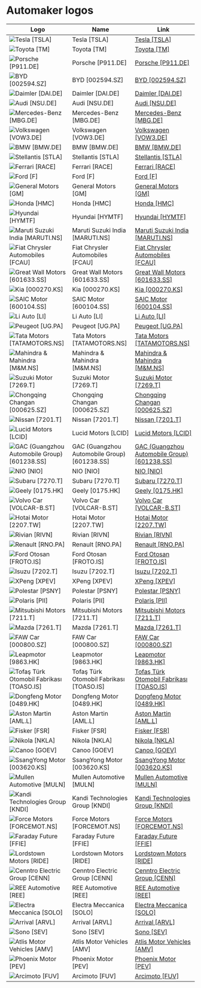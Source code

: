 # Automaker logos

| Logo | Name  | Link |
| ---- | ----  | ---- |
| ![Tesla [TSLA]](/img/128/TSLA-003fc2b3.png) | Tesla [TSLA] | [Tesla [TSLA]](tesla/logo/)
| ![Toyota [TM]](/img/128/TM-c26d16c5.png) | Toyota [TM] | [Toyota [TM]](toyota/logo/)
| ![Porsche [P911.DE]](/img/128/P911.DE-743d2644.png) | Porsche [P911.DE] | [Porsche [P911.DE]](porsche/logo/)
| ![BYD [002594.SZ]](/img/128/002594.SZ-20d68cd6.png) | BYD [002594.SZ] | [BYD [002594.SZ]](byd/logo/)
| ![Daimler [DAI.DE]](/img/128/DAI.DE-15d968d6.png) | Daimler [DAI.DE] | [Daimler [DAI.DE]](daimler/logo/)
| ![Audi [NSU.DE]](/img/128/NSU.DE-3c3b48b1.png) | Audi [NSU.DE] | [Audi [NSU.DE]](audi/logo/)
| ![Mercedes-Benz [MBG.DE]](/img/128/MBG.DE-52d05055.png) | Mercedes-Benz [MBG.DE] | [Mercedes-Benz [MBG.DE]](mercedes-benz-group/logo/)
| ![Volkswagen [VOW3.DE]](/img/128/VOW3.DE-d814a59e.png) | Volkswagen [VOW3.DE] | [Volkswagen [VOW3.DE]](volkswagen/logo/)
| ![BMW [BMW.DE]](/img/128/BMW.DE-4e1b3543.png) | BMW [BMW.DE] | [BMW [BMW.DE]](bmw/logo/)
| ![Stellantis [STLA]](/img/128/STLA-1ca160ee.png) | Stellantis [STLA] | [Stellantis [STLA]](stellantis/logo/)
| ![Ferrari [RACE]](/img/128/RACE-5aa25c7d.png) | Ferrari [RACE] | [Ferrari [RACE]](ferrari/logo/)
| ![Ford [F]](/img/128/F-555219e1.png) | Ford [F] | [Ford [F]](ford/logo/)
| ![General Motors [GM]](/img/128/GM-90e8b14f.png) | General Motors [GM] | [General Motors [GM]](general-motors/logo/)
| ![Honda [HMC]](/img/128/HMC-66b7bd91.png) | Honda [HMC] | [Honda [HMC]](honda/logo/)
| ![Hyundai [HYMTF]](/img/128/HYMTF-da7258de.png) | Hyundai [HYMTF] | [Hyundai [HYMTF]](hyundai/logo/)
| ![Maruti Suzuki India [MARUTI.NS]](/img/128/MARUTI.NS-6371af18.png) | Maruti Suzuki India [MARUTI.NS] | [Maruti Suzuki India [MARUTI.NS]](maruti-suzuki-india/logo/)
| ![Fiat Chrysler Automobiles [FCAU]](/img/128/FCAU-7967ca37.png) | Fiat Chrysler Automobiles [FCAU] | [Fiat Chrysler Automobiles [FCAU]](fiat-chrysler-automobiles/logo/)
| ![Great Wall Motors [601633.SS]](/img/128/601633.SS-7fb7d4a8.png) | Great Wall Motors [601633.SS] | [Great Wall Motors [601633.SS]](great-wall-motors/logo/)
| ![Kia [000270.KS]](/img/128/000270.KS-dc73103b.png) | Kia [000270.KS] | [Kia [000270.KS]](kia/logo/)
| ![SAIC Motor [600104.SS]](/img/128/600104.SS-4b75c88c.png) | SAIC Motor [600104.SS] | [SAIC Motor [600104.SS]](saic-motor/logo/)
| ![Li Auto [LI]](/img/128/LI-e6f93e00.png) | Li Auto [LI] | [Li Auto [LI]](li-auto/logo/)
| ![Peugeot [UG.PA]](/img/128/UG.PA-f2f4e99d.png) | Peugeot [UG.PA] | [Peugeot [UG.PA]](peugeot/logo/)
| ![Tata Motors [TATAMOTORS.NS]](/img/128/TATAMOTORS.NS-6b3c432a.png) | Tata Motors [TATAMOTORS.NS] | [Tata Motors [TATAMOTORS.NS]](tata-motors/logo/)
| ![Mahindra & Mahindra [M&M.NS]](/img/128/M&M.NS-44454adc.png) | Mahindra & Mahindra [M&M.NS] | [Mahindra & Mahindra [M&M.NS]](mahindra-mahindra/logo/)
| ![Suzuki Motor [7269.T]](/img/128/7269.T-1e83caed.png) | Suzuki Motor [7269.T] | [Suzuki Motor [7269.T]](suzuki-motor/logo/)
| ![Chongqing Changan [000625.SZ]](/img/128/000625.SZ-ccdfd6cb.png) | Chongqing Changan [000625.SZ] | [Chongqing Changan [000625.SZ]](chongqing-changan/logo/)
| ![Nissan [7201.T]](/img/128/7201.T-02a905b4.png) | Nissan [7201.T] | [Nissan [7201.T]](nissan/logo/)
| ![Lucid Motors [LCID]](/img/128/LCID-f3bf0ce1.png) | Lucid Motors [LCID] | [Lucid Motors [LCID]](lucid-motors/logo/)
| ![GAC (Guangzhou Automobile Group) [601238.SS]](/img/128/601238.SS-58dba5c1.png) | GAC (Guangzhou Automobile Group) [601238.SS] | [GAC (Guangzhou Automobile Group) [601238.SS]](gac-guangzhou-automobile-group/logo/)
| ![NIO [NIO]](/img/128/NIO-cdaf55fc.png) | NIO [NIO] | [NIO [NIO]](nio/logo/)
| ![Subaru [7270.T]](/img/128/7270.T-fe12fcee.png) | Subaru [7270.T] | [Subaru [7270.T]](subaru/logo/)
| ![Geely [0175.HK]](/img/128/0175.HK-2c70f83c.png) | Geely [0175.HK] | [Geely [0175.HK]](geely/logo/)
| ![Volvo Car [VOLCAR-B.ST]](/img/128/VOLCAR-B.ST-c84f14a5.png) | Volvo Car [VOLCAR-B.ST] | [Volvo Car [VOLCAR-B.ST]](volvo-car/logo/)
| ![Hotai Motor [2207.TW]](/img/128/2207.TW-fdfdfd81.png) | Hotai Motor [2207.TW] | [Hotai Motor [2207.TW]](hotai-motor/logo/)
| ![Rivian [RIVN]](/img/128/RIVN-d64562a3.png) | Rivian [RIVN] | [Rivian [RIVN]](rivian/logo/)
| ![Renault [RNO.PA]](/img/128/RNO.PA-d45da38f.png) | Renault [RNO.PA] | [Renault [RNO.PA]](renault/logo/)
| ![Ford Otosan [FROTO.IS]](/img/128/FROTO.IS-6d2a0089.png) | Ford Otosan [FROTO.IS] | [Ford Otosan [FROTO.IS]](ford-otosan/logo/)
| ![Isuzu [7202.T]](/img/128/7202.T-345a1d0a.png) | Isuzu [7202.T] | [Isuzu [7202.T]](isuzu/logo/)
| ![XPeng [XPEV]](/img/128/XPEV-1c9b9438.png) | XPeng [XPEV] | [XPeng [XPEV]](xpeng/logo/)
| ![Polestar [PSNY]](/img/128/PSNY-97ffa9f3.png) | Polestar [PSNY] | [Polestar [PSNY]](polestar/logo/)
| ![Polaris [PII]](/img/128/PII-e60c9196.png) | Polaris [PII] | [Polaris [PII]](polaris/logo/)
| ![Mitsubishi Motors [7211.T]](/img/128/7211.T-331d24c7.png) | Mitsubishi Motors [7211.T] | [Mitsubishi Motors [7211.T]](mitsubishi-motors/logo/)
| ![Mazda [7261.T]](/img/128/7261.T-b13c85ce.png) | Mazda [7261.T] | [Mazda [7261.T]](mazda/logo/)
| ![FAW Car [000800.SZ]](/img/128/000800.SZ-dfac7787.png) | FAW Car [000800.SZ] | [FAW Car [000800.SZ]](faw-car/logo/)
| ![Leapmotor [9863.HK]](/img/128/9863.HK-e877bb27.png) | Leapmotor [9863.HK] | [Leapmotor [9863.HK]](leapmotor/logo/)
| ![Tofaş Türk Otomobil Fabrikası [TOASO.IS]](/img/128/TOASO.IS-7595856a.png) | Tofaş Türk Otomobil Fabrikası [TOASO.IS] | [Tofaş Türk Otomobil Fabrikası [TOASO.IS]](tofas-oto-fab/logo/)
| ![Dongfeng Motor [0489.HK]](/img/128/0489.HK-6a0b98ba.png) | Dongfeng Motor [0489.HK] | [Dongfeng Motor [0489.HK]](dongfeng-motor/logo/)
| ![Aston Martin [AML.L]](/img/128/AML.L-36df6c8c.png) | Aston Martin [AML.L] | [Aston Martin [AML.L]](aston-martin/logo/)
| ![Fisker [FSR]](/img/128/FSR-d36df403.png) | Fisker [FSR] | [Fisker [FSR]](fisker/logo/)
| ![Nikola [NKLA]](/img/128/NKLA-c9449a33.png) | Nikola [NKLA] | [Nikola [NKLA]](nikola-motor-company/logo/)
| ![Canoo [GOEV]](/img/128/GOEV-e27782c2.png) | Canoo [GOEV] | [Canoo [GOEV]](canoo/logo/)
| ![SsangYong Motor [003620.KS]](/img/128/003620.KS-fadcc7fe.png) | SsangYong Motor [003620.KS] | [SsangYong Motor [003620.KS]](ssangyong-motor/logo/)
| ![Mullen Automotive [MULN]](/img/128/MULN-9fa246fb.png) | Mullen Automotive [MULN] | [Mullen Automotive [MULN]](mullen-automotive/logo/)
| ![Kandi Technologies Group [KNDI]](/img/128/KNDI-86ac7334.png) | Kandi Technologies Group [KNDI] | [Kandi Technologies Group [KNDI]](kandi-technologies-group/logo/)
| ![Force Motors [FORCEMOT.NS]](/img/128/FORCEMOT.NS-48d12a86.png) | Force Motors [FORCEMOT.NS] | [Force Motors [FORCEMOT.NS]](force-motors/logo/)
| ![Faraday Future [FFIE]](/img/128/FFIE-3f447613.png) | Faraday Future [FFIE] | [Faraday Future [FFIE]](faraday-future/logo/)
| ![Lordstown Motors [RIDE]](/img/128/RIDE-ae5b811e.png) | Lordstown Motors [RIDE] | [Lordstown Motors [RIDE]](lordstown-motors/logo/)
| ![Cenntro Electric Group [CENN]](/img/128/CENN-90c95540.png) | Cenntro Electric Group [CENN] | [Cenntro Electric Group [CENN]](cenntro-electric-group/logo/)
| ![REE Automotive [REE]](/img/128/REE-e6daf73e.png) | REE Automotive [REE] | [REE Automotive [REE]](ree-automotive/logo/)
| ![Electra Meccanica [SOLO]](/img/128/SOLO-137be0b7.png) | Electra Meccanica [SOLO] | [Electra Meccanica [SOLO]](electra-meccanica/logo/)
| ![Arrival [ARVL]](/img/128/ARVL-54bbe1e2.png) | Arrival [ARVL] | [Arrival [ARVL]](arrival/logo/)
| ![Sono [SEV]](/img/128/SEV-0a210972.png) | Sono [SEV] | [Sono [SEV]](sono-motors/logo/)
| ![Atlis Motor Vehicles [AMV]](/img/128/AMV-1a7d270e.png) | Atlis Motor Vehicles [AMV] | [Atlis Motor Vehicles [AMV]](atlis-motor-vehicles/logo/)
| ![Phoenix Motor [PEV]](/img/128/PEV-f8da83fa.png) | Phoenix Motor [PEV] | [Phoenix Motor [PEV]](phoenix-motor/logo/)
| ![Arcimoto [FUV]](/img/128/FUV-bb48ec6c.png) | Arcimoto [FUV] | [Arcimoto [FUV]](arcimoto/logo/)
